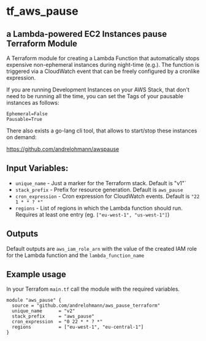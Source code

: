 # tf\_aws\_pause
## a Lambda-powered EC2 Instances pause Terraform Module

A Terraform module for creating a Lambda Function that automatically stops expensive non-ephemeral instances during night-time (e.g.).
The function is triggered via a CloudWatch event that can be freely configured by a cronlike expression.

If you are running Development Instances on your AWS Stack, that don't need to be running all the time, you can set the Tags of your pausable instances as follows:

```
Ephemeral=False
Pausable=True
```

There also exists a go-lang cli tool, that allows to start/stop these instances on demand:

https://github.com/andrelohmann/awspause

## Input Variables:
- `unique_name`      - Just a marker for the Terraform stack. Default is "v1"`
- `stack_prefix`     - Prefix for resource generation. Default is `aws_pause`
- `cron_expression`  - Cron expression for CloudWatch events. Default is `"22 1 * * ? *"`
- `regions`          - List of regions in which the Lambda function should run. Requires at least one entry (eg. `["eu-west-1", "us-west-1"]`)

## Outputs
Default outputs are `aws_iam_role_arn` with the value of the created IAM role for the Lambda function and the `lambda_function_name`

## Example usage
In your Terrafom `main.tf` call the module with the required variables.

```
module "aws_pause" {
  source = "github.com/andrelohmann/aws_pause_terraform"
  unique_name      = "v2"
  stack_prefix     = "aws_pause"
  cron_expression  = "0 22 * * ? *"
  regions          = ["eu-west-1", "eu-central-1"]
}
```
